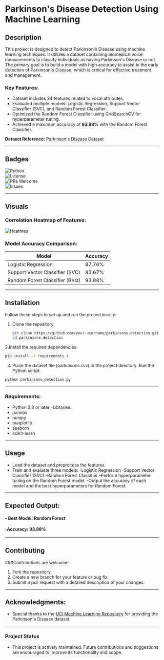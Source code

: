 # Parkinson's Disease Detection Using Machine Learning  

## Description  
This project is designed to detect Parkinson's Disease using machine learning techniques. It utilizes a dataset containing biomedical voice measurements to classify individuals as having Parkinson's Disease or not. The primary goal is to build a model with high accuracy to assist in the early detection of Parkinson's Disease, which is critical for effective treatment and management.  

### Key Features:  
- Dataset includes 24 features related to vocal attributes.  
- Evaluated multiple models: Logistic Regression, Support Vector Classifier (SVC), and Random Forest Classifier.  
- Optimized the Random Forest Classifier using GridSearchCV for hyperparameter tuning.  
- Achieved a maximum accuracy of **93.88%** with the Random Forest Classifier.  

**Dataset Reference:** [Parkinson's Disease Dataset](https://archive.ics.uci.edu/ml/datasets/parkinsons)  

---

## Badges  
![Python](https://img.shields.io/badge/python-v3.8%2B-blue)  
![License](https://img.shields.io/badge/license-MIT-green)  
![PRs Welcome](https://img.shields.io/badge/PRs-welcome-brightgreen)  
![Issues](https://img.shields.io/github/issues/your-username/parkinsons-detection)  

---

## Visuals  
### Correlation Heatmap of Features:  
![Heatmap](https://via.placeholder.com/800x400.png?text=Feature+Correlation+Heatmap)  

### Model Accuracy Comparison:  
| Model                           | Accuracy|  
|---------------------------------|---------|  
| Logistic Regression             | 87.76%  |  
| Support Vector Classifier (SVC) | 83.67%  |  
| Random Forest Classifier (Best) | 93.88%  |  

---

## Installation  
Follow these steps to set up and run the project locally:  

1. Clone the repository:  
   ```bash  
   git clone https://github.com/your-username/parkinsons-detection.git  
   cd parkinsons-detection
   ``` 
2.Install the required dependencies:
 ```bash 
pip install -r requirements.t
 ```
3. Place the dataset file (parkinsons.csv) in the project directory.
Run the Python script:
```bash 
python parkinsons_detection.py
```
---

### Requirements:
- Python 3.8 or later
-Libraries:
- pandas
- numpy
- matplotlib
- seaborn
- scikit-learn

---

## Usage
- Load the dataset and preprocess the features.
- Train and evaluate three models:
     -Logistic Regression
     -Support Vector Classifier (SVC)
     -Random Forest Classifier
     -Perform hyperparameter tuning on the Random Forest model.
     -Output the accuracy of each model and the best hyperparameters for Random Forest.

---

## Expected Output:
 #### - Best Model: Random Forest
 #### -Accuracy: 93.88%

---

## Contributing
###Contributions are welcome!

   1. Fork the repository.
   2. Create a new branch for your feature or bug fix.
   3. Submit a pull request with a detailed description of your changes.

---

## Acknowledgments:
 - Special thanks to the [UCI Machine Learning Repository](https://archive.ics.uci.edu/) for providing the Parkinson's Disease dataset.

---
### Project Status
- This project is actively maintained. Future contributions and suggestions are encouraged to improve its functionality and scope.
